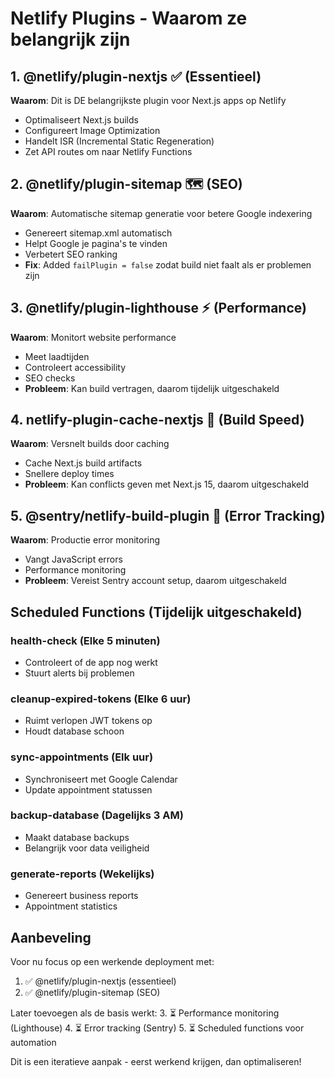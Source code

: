 # Netlify Plugins - Waarom ze belangrijk zijn

## 1. @netlify/plugin-nextjs ✅ (Essentieel)
**Waarom**: Dit is DE belangrijkste plugin voor Next.js apps op Netlify
- Optimaliseert Next.js builds
- Configureert Image Optimization
- Handelt ISR (Incremental Static Regeneration)
- Zet API routes om naar Netlify Functions

## 2. @netlify/plugin-sitemap 🗺️ (SEO)
**Waarom**: Automatische sitemap generatie voor betere Google indexering
- Genereert sitemap.xml automatisch
- Helpt Google je pagina's te vinden
- Verbetert SEO ranking
- **Fix**: Added `failPlugin = false` zodat build niet faalt als er problemen zijn

## 3. @netlify/plugin-lighthouse ⚡ (Performance)
**Waarom**: Monitort website performance
- Meet laadtijden
- Controleert accessibility
- SEO checks
- **Probleem**: Kan build vertragen, daarom tijdelijk uitgeschakeld

## 4. netlify-plugin-cache-nextjs 💾 (Build Speed)
**Waarom**: Versnelt builds door caching
- Cache Next.js build artifacts
- Snellere deploy times
- **Probleem**: Kan conflicts geven met Next.js 15, daarom uitgeschakeld

## 5. @sentry/netlify-build-plugin 🚨 (Error Tracking)
**Waarom**: Productie error monitoring
- Vangt JavaScript errors
- Performance monitoring
- **Probleem**: Vereist Sentry account setup, daarom uitgeschakeld

## Scheduled Functions (Tijdelijk uitgeschakeld)

### health-check (Elke 5 minuten)
- Controleert of de app nog werkt
- Stuurt alerts bij problemen

### cleanup-expired-tokens (Elke 6 uur)
- Ruimt verlopen JWT tokens op
- Houdt database schoon

### sync-appointments (Elk uur)
- Synchroniseert met Google Calendar
- Update appointment statussen

### backup-database (Dagelijks 3 AM)
- Maakt database backups
- Belangrijk voor data veiligheid

### generate-reports (Wekelijks)
- Genereert business reports
- Appointment statistics

## Aanbeveling

Voor nu focus op een werkende deployment met:
1. ✅ @netlify/plugin-nextjs (essentieel)
2. ✅ @netlify/plugin-sitemap (SEO)

Later toevoegen als de basis werkt:
3. ⏳ Performance monitoring (Lighthouse)
4. ⏳ Error tracking (Sentry)
5. ⏳ Scheduled functions voor automation

Dit is een iteratieve aanpak - eerst werkend krijgen, dan optimaliseren!